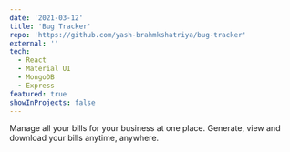 ```yaml
---
date: '2021-03-12'
title: 'Bug Tracker'
repo: 'https://github.com/yash-brahmkshatriya/bug-tracker'
external: ''
tech:
  - React
  - Material UI
  - MongoDB
  - Express
featured: true
showInProjects: false
---
```


Manage all your bills for your business at one place. Generate, view and download your bills anytime, anywhere.
